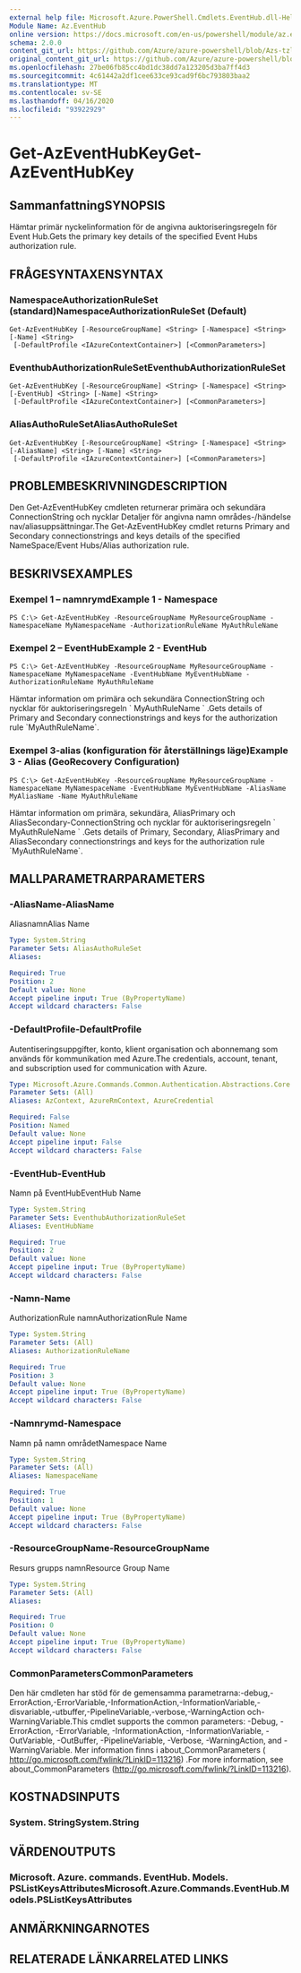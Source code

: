```yaml
---
external help file: Microsoft.Azure.PowerShell.Cmdlets.EventHub.dll-Help.xml
Module Name: Az.EventHub
online version: https://docs.microsoft.com/en-us/powershell/module/az.eventhub/get-azeventhubkey
schema: 2.0.0
content_git_url: https://github.com/Azure/azure-powershell/blob/Azs-tzl/src/EventHub/EventHub/help/Get-AzEventHubKey.md
original_content_git_url: https://github.com/Azure/azure-powershell/blob/Azs-tzl/src/EventHub/EventHub/help/Get-AzEventHubKey.md
ms.openlocfilehash: 27be06fb85cc4bd1dc38dd7a123205d3ba7ff4d3
ms.sourcegitcommit: 4c61442a2df1cee633ce93cad9f6bc793803baa2
ms.translationtype: MT
ms.contentlocale: sv-SE
ms.lasthandoff: 04/16/2020
ms.locfileid: "93922929"
---
```

# <span data-ttu-id="d1846-101">Get-AzEventHubKey</span><span class="sxs-lookup"><span data-stu-id="d1846-101">Get-AzEventHubKey</span></span>

## <span data-ttu-id="d1846-102">Sammanfattning</span><span class="sxs-lookup"><span data-stu-id="d1846-102">SYNOPSIS</span></span>
<span data-ttu-id="d1846-103">Hämtar primär nyckelinformation för de angivna auktoriseringsregeln för Event Hub.</span><span class="sxs-lookup"><span data-stu-id="d1846-103">Gets the primary key details of the specified Event Hubs authorization rule.</span></span>

## <span data-ttu-id="d1846-104">FRÅGESYNTAXEN</span><span class="sxs-lookup"><span data-stu-id="d1846-104">SYNTAX</span></span>

### <span data-ttu-id="d1846-105">NamespaceAuthorizationRuleSet (standard)</span><span class="sxs-lookup"><span data-stu-id="d1846-105">NamespaceAuthorizationRuleSet (Default)</span></span>
```
Get-AzEventHubKey [-ResourceGroupName] <String> [-Namespace] <String> [-Name] <String>
 [-DefaultProfile <IAzureContextContainer>] [<CommonParameters>]
```

### <span data-ttu-id="d1846-106">EventhubAuthorizationRuleSet</span><span class="sxs-lookup"><span data-stu-id="d1846-106">EventhubAuthorizationRuleSet</span></span>
```
Get-AzEventHubKey [-ResourceGroupName] <String> [-Namespace] <String> [-EventHub] <String> [-Name] <String>
 [-DefaultProfile <IAzureContextContainer>] [<CommonParameters>]
```

### <span data-ttu-id="d1846-107">AliasAuthoRuleSet</span><span class="sxs-lookup"><span data-stu-id="d1846-107">AliasAuthoRuleSet</span></span>
```
Get-AzEventHubKey [-ResourceGroupName] <String> [-Namespace] <String> [-AliasName] <String> [-Name] <String>
 [-DefaultProfile <IAzureContextContainer>] [<CommonParameters>]
```

## <span data-ttu-id="d1846-108">PROBLEMBESKRIVNING</span><span class="sxs-lookup"><span data-stu-id="d1846-108">DESCRIPTION</span></span>
<span data-ttu-id="d1846-109">Den Get-AzEventHubKey cmdleten returnerar primära och sekundära ConnectionString och nycklar Detaljer för angivna namn områdes-/händelse nav/aliasuppsättningar.</span><span class="sxs-lookup"><span data-stu-id="d1846-109">The Get-AzEventHubKey cmdlet returns Primary and Secondary connectionstrings and keys details of the specified NameSpace/Event Hubs/Alias authorization rule.</span></span>

## <span data-ttu-id="d1846-110">BESKRIVS</span><span class="sxs-lookup"><span data-stu-id="d1846-110">EXAMPLES</span></span>

### <span data-ttu-id="d1846-111">Exempel 1 – namnrymd</span><span class="sxs-lookup"><span data-stu-id="d1846-111">Example 1 - Namespace</span></span>
```
PS C:\> Get-AzEventHubKey -ResourceGroupName MyResourceGroupName -NamespaceName MyNamespaceName -AuthorizationRuleName MyAuthRuleName
```

### <span data-ttu-id="d1846-112">Exempel 2 – EventHub</span><span class="sxs-lookup"><span data-stu-id="d1846-112">Example 2 - EventHub</span></span>
```
PS C:\> Get-AzEventHubKey -ResourceGroupName MyResourceGroupName -NamespaceName MyNamespaceName -EventHubName MyEventHubName -AuthorizationRuleName MyAuthRuleName
```

<span data-ttu-id="d1846-113">Hämtar information om primära och sekundära ConnectionString och nycklar för auktoriseringsregeln \` MyAuthRuleName \` .</span><span class="sxs-lookup"><span data-stu-id="d1846-113">Gets details of Primary and Secondary connectionstrings and keys for the authorization rule \`MyAuthRuleName\`.</span></span>

### <span data-ttu-id="d1846-114">Exempel 3-alias (konfiguration för återställnings läge)</span><span class="sxs-lookup"><span data-stu-id="d1846-114">Example 3 - Alias (GeoRecovery Configuration)</span></span>
```
PS C:\> Get-AzEventHubKey -ResourceGroupName MyResourceGroupName -NamespaceName MyNamespaceName -EventHubName MyEventHubName -AliasName MyAliasName -Name MyAuthRuleName
```

<span data-ttu-id="d1846-115">Hämtar information om primära, sekundära, AliasPrimary och AliasSecondary-ConnectionString och nycklar för auktoriseringsregeln \` MyAuthRuleName \` .</span><span class="sxs-lookup"><span data-stu-id="d1846-115">Gets details of Primary, Secondary, AliasPrimary and AliasSecondary connectionstrings and keys for the authorization rule \`MyAuthRuleName\`.</span></span>

## <span data-ttu-id="d1846-116">MALLPARAMETRAR</span><span class="sxs-lookup"><span data-stu-id="d1846-116">PARAMETERS</span></span>

### <span data-ttu-id="d1846-117">-AliasName</span><span class="sxs-lookup"><span data-stu-id="d1846-117">-AliasName</span></span>
<span data-ttu-id="d1846-118">Aliasnamn</span><span class="sxs-lookup"><span data-stu-id="d1846-118">Alias Name</span></span>

```yaml
Type: System.String
Parameter Sets: AliasAuthoRuleSet
Aliases:

Required: True
Position: 2
Default value: None
Accept pipeline input: True (ByPropertyName)
Accept wildcard characters: False
```

### <span data-ttu-id="d1846-119">-DefaultProfile</span><span class="sxs-lookup"><span data-stu-id="d1846-119">-DefaultProfile</span></span>
<span data-ttu-id="d1846-120">Autentiseringsuppgifter, konto, klient organisation och abonnemang som används för kommunikation med Azure.</span><span class="sxs-lookup"><span data-stu-id="d1846-120">The credentials, account, tenant, and subscription used for communication with Azure.</span></span>

```yaml
Type: Microsoft.Azure.Commands.Common.Authentication.Abstractions.Core.IAzureContextContainer
Parameter Sets: (All)
Aliases: AzContext, AzureRmContext, AzureCredential

Required: False
Position: Named
Default value: None
Accept pipeline input: False
Accept wildcard characters: False
```

### <span data-ttu-id="d1846-121">-EventHub</span><span class="sxs-lookup"><span data-stu-id="d1846-121">-EventHub</span></span>
<span data-ttu-id="d1846-122">Namn på EventHub</span><span class="sxs-lookup"><span data-stu-id="d1846-122">EventHub Name</span></span>

```yaml
Type: System.String
Parameter Sets: EventhubAuthorizationRuleSet
Aliases: EventHubName

Required: True
Position: 2
Default value: None
Accept pipeline input: True (ByPropertyName)
Accept wildcard characters: False
```

### <span data-ttu-id="d1846-123">-Namn</span><span class="sxs-lookup"><span data-stu-id="d1846-123">-Name</span></span>
<span data-ttu-id="d1846-124">AuthorizationRule namn</span><span class="sxs-lookup"><span data-stu-id="d1846-124">AuthorizationRule Name</span></span>

```yaml
Type: System.String
Parameter Sets: (All)
Aliases: AuthorizationRuleName

Required: True
Position: 3
Default value: None
Accept pipeline input: True (ByPropertyName)
Accept wildcard characters: False
```

### <span data-ttu-id="d1846-125">-Namnrymd</span><span class="sxs-lookup"><span data-stu-id="d1846-125">-Namespace</span></span>
<span data-ttu-id="d1846-126">Namn på namn området</span><span class="sxs-lookup"><span data-stu-id="d1846-126">Namespace Name</span></span>

```yaml
Type: System.String
Parameter Sets: (All)
Aliases: NamespaceName

Required: True
Position: 1
Default value: None
Accept pipeline input: True (ByPropertyName)
Accept wildcard characters: False
```

### <span data-ttu-id="d1846-127">-ResourceGroupName</span><span class="sxs-lookup"><span data-stu-id="d1846-127">-ResourceGroupName</span></span>
<span data-ttu-id="d1846-128">Resurs grupps namn</span><span class="sxs-lookup"><span data-stu-id="d1846-128">Resource Group Name</span></span>

```yaml
Type: System.String
Parameter Sets: (All)
Aliases:

Required: True
Position: 0
Default value: None
Accept pipeline input: True (ByPropertyName)
Accept wildcard characters: False
```

### <span data-ttu-id="d1846-129">CommonParameters</span><span class="sxs-lookup"><span data-stu-id="d1846-129">CommonParameters</span></span>
<span data-ttu-id="d1846-130">Den här cmdleten har stöd för de gemensamma parametrarna:-debug,-ErrorAction,-ErrorVariable,-InformationAction,-InformationVariable,-disvariable,-utbuffer,-PipelineVariable,-verbose,-WarningAction och-WarningVariable.</span><span class="sxs-lookup"><span data-stu-id="d1846-130">This cmdlet supports the common parameters: -Debug, -ErrorAction, -ErrorVariable, -InformationAction, -InformationVariable, -OutVariable, -OutBuffer, -PipelineVariable, -Verbose, -WarningAction, and -WarningVariable.</span></span> <span data-ttu-id="d1846-131">Mer information finns i about_CommonParameters ( http://go.microsoft.com/fwlink/?LinkID=113216) .</span><span class="sxs-lookup"><span data-stu-id="d1846-131">For more information, see about_CommonParameters (http://go.microsoft.com/fwlink/?LinkID=113216).</span></span>

## <span data-ttu-id="d1846-132">KOSTNADS</span><span class="sxs-lookup"><span data-stu-id="d1846-132">INPUTS</span></span>

### <span data-ttu-id="d1846-133">System. String</span><span class="sxs-lookup"><span data-stu-id="d1846-133">System.String</span></span>

## <span data-ttu-id="d1846-134">VÄRDEN</span><span class="sxs-lookup"><span data-stu-id="d1846-134">OUTPUTS</span></span>

### <span data-ttu-id="d1846-135">Microsoft. Azure. commands. EventHub. Models. PSListKeysAttributes</span><span class="sxs-lookup"><span data-stu-id="d1846-135">Microsoft.Azure.Commands.EventHub.Models.PSListKeysAttributes</span></span>

## <span data-ttu-id="d1846-136">ANMÄRKNINGAR</span><span class="sxs-lookup"><span data-stu-id="d1846-136">NOTES</span></span>

## <span data-ttu-id="d1846-137">RELATERADE LÄNKAR</span><span class="sxs-lookup"><span data-stu-id="d1846-137">RELATED LINKS</span></span>
